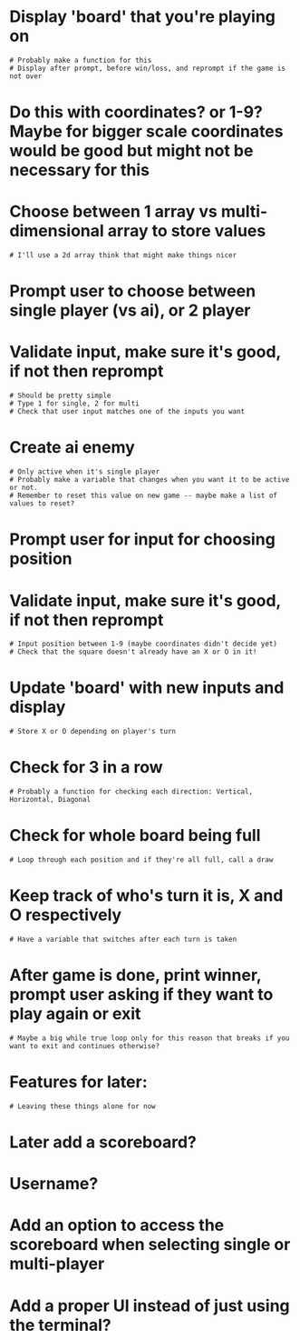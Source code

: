 # Display 'board' that you're playing on
    # Probably make a function for this
    # Display after prompt, before win/loss, and reprompt if the game is not over

# Do this with coordinates? or 1-9? Maybe for bigger scale coordinates would be good but might not be necessary for this
# Choose between 1 array vs multi-dimensional array to store values
    # I'll use a 2d array think that might make things nicer

# Prompt user to choose between single player (vs ai), or 2 player
# Validate input, make sure it's good, if not then reprompt
    # Should be pretty simple
    # Type 1 for single, 2 for multi
    # Check that user input matches one of the inputs you want

# Create ai enemy 
    # Only active when it's single player
    # Probably make a variable that changes when you want it to be active or not.
    # Remember to reset this value on new game -- maybe make a list of values to reset?

# Prompt user for input for choosing position
# Validate input, make sure it's good, if not then reprompt
    # Input position between 1-9 (maybe coordinates didn't decide yet)
    # Check that the square doesn't already have an X or O in it!

# Update 'board' with new inputs and display
    # Store X or O depending on player's turn

# Check for 3 in a row
    # Probably a function for checking each direction: Vertical, Horizontal, Diagonal

# Check for whole board being full
    # Loop through each position and if they're all full, call a draw

# Keep track of who's turn it is, X and O respectively
    # Have a variable that switches after each turn is taken

# After game is done, print winner, prompt user asking if they want to play again or exit
    # Maybe a big while true loop only for this reason that breaks if you want to exit and continues otherwise?




# Features for later:
    # Leaving these things alone for now
# Later add a scoreboard?
# Username?
# Add an option to access the scoreboard when selecting single or multi-player
# Add a proper UI instead of just using the terminal?
